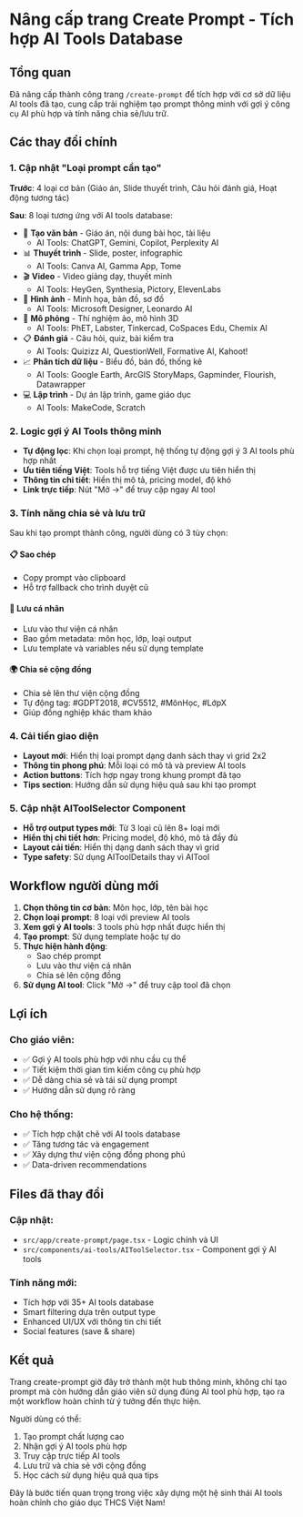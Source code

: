 # Nâng cấp trang Create Prompt - Tích hợp AI Tools Database

## Tổng quan
Đã nâng cấp thành công trang `/create-prompt` để tích hợp với cơ sở dữ liệu AI tools đã tạo, cung cấp trải nghiệm tạo prompt thông minh với gợi ý công cụ AI phù hợp và tính năng chia sẻ/lưu trữ.

## Các thay đổi chính

### 1. Cập nhật "Loại prompt cần tạo"
**Trước**: 4 loại cơ bản (Giáo án, Slide thuyết trình, Câu hỏi đánh giá, Hoạt động tương tác)

**Sau**: 8 loại tương ứng với AI tools database:
- 📝 **Tạo văn bản** - Giáo án, nội dung bài học, tài liệu
  - AI Tools: ChatGPT, Gemini, Copilot, Perplexity AI
- 📊 **Thuyết trình** - Slide, poster, infographic  
  - AI Tools: Canva AI, Gamma App, Tome
- 🎬 **Video** - Video giảng dạy, thuyết minh
  - AI Tools: HeyGen, Synthesia, Pictory, ElevenLabs
- 🎨 **Hình ảnh** - Minh họa, bản đồ, sơ đồ
  - AI Tools: Microsoft Designer, Leonardo AI
- 🔬 **Mô phỏng** - Thí nghiệm ảo, mô hình 3D
  - AI Tools: PhET, Labster, Tinkercad, CoSpaces Edu, Chemix AI
- 📋 **Đánh giá** - Câu hỏi, quiz, bài kiểm tra
  - AI Tools: Quizizz AI, QuestionWell, Formative AI, Kahoot!
- 📈 **Phân tích dữ liệu** - Biểu đồ, bản đồ, thống kê
  - AI Tools: Google Earth, ArcGIS StoryMaps, Gapminder, Flourish, Datawrapper
- 💻 **Lập trình** - Dự án lập trình, game giáo dục
  - AI Tools: MakeCode, Scratch

### 2. Logic gợi ý AI Tools thông minh
- **Tự động lọc**: Khi chọn loại prompt, hệ thống tự động gợi ý 3 AI tools phù hợp nhất
- **Ưu tiên tiếng Việt**: Tools hỗ trợ tiếng Việt được ưu tiên hiển thị
- **Thông tin chi tiết**: Hiển thị mô tả, pricing model, độ khó
- **Link trực tiếp**: Nút "Mở →" để truy cập ngay AI tool

### 3. Tính năng chia sẻ và lưu trữ
Sau khi tạo prompt thành công, người dùng có 3 tùy chọn:

#### 📋 Sao chép
- Copy prompt vào clipboard
- Hỗ trợ fallback cho trình duyệt cũ

#### 💾 Lưu cá nhân  
- Lưu vào thư viện cá nhân
- Bao gồm metadata: môn học, lớp, loại output
- Lưu template và variables nếu sử dụng template

#### 🌍 Chia sẻ cộng đồng
- Chia sẻ lên thư viện cộng đồng
- Tự động tag: #GDPT2018, #CV5512, #MônHọc, #LớpX
- Giúp đồng nghiệp khác tham khảo

### 4. Cải tiến giao diện
- **Layout mới**: Hiển thị loại prompt dạng danh sách thay vì grid 2x2
- **Thông tin phong phú**: Mỗi loại có mô tả và preview AI tools
- **Action buttons**: Tích hợp ngay trong khung prompt đã tạo
- **Tips section**: Hướng dẫn sử dụng hiệu quả sau khi tạo prompt

### 5. Cập nhật AIToolSelector Component
- **Hỗ trợ output types mới**: Từ 3 loại cũ lên 8+ loại mới
- **Hiển thị chi tiết hơn**: Pricing model, độ khó, mô tả đầy đủ
- **Layout cải tiến**: Hiển thị dạng danh sách thay vì grid
- **Type safety**: Sử dụng AIToolDetails thay vì AITool

## Workflow người dùng mới

1. **Chọn thông tin cơ bản**: Môn học, lớp, tên bài học
2. **Chọn loại prompt**: 8 loại với preview AI tools
3. **Xem gợi ý AI tools**: 3 tools phù hợp nhất được hiển thị
4. **Tạo prompt**: Sử dụng template hoặc tự do
5. **Thực hiện hành động**:
   - Sao chép prompt
   - Lưu vào thư viện cá nhân  
   - Chia sẻ lên cộng đồng
6. **Sử dụng AI tool**: Click "Mở →" để truy cập tool đã chọn

## Lợi ích

### Cho giáo viên:
- ✅ Gợi ý AI tools phù hợp với nhu cầu cụ thể
- ✅ Tiết kiệm thời gian tìm kiếm công cụ phù hợp
- ✅ Dễ dàng chia sẻ và tái sử dụng prompt
- ✅ Hướng dẫn sử dụng rõ ràng

### Cho hệ thống:
- ✅ Tích hợp chặt chẽ với AI tools database
- ✅ Tăng tương tác và engagement
- ✅ Xây dựng thư viện cộng đồng phong phú
- ✅ Data-driven recommendations

## Files đã thay đổi

### Cập nhật:
- `src/app/create-prompt/page.tsx` - Logic chính và UI
- `src/components/ai-tools/AIToolSelector.tsx` - Component gợi ý AI tools

### Tính năng mới:
- Tích hợp với 35+ AI tools database
- Smart filtering dựa trên output type
- Enhanced UI/UX với thông tin chi tiết
- Social features (save & share)

## Kết quả
Trang create-prompt giờ đây trở thành một hub thông minh, không chỉ tạo prompt mà còn hướng dẫn giáo viên sử dụng đúng AI tool phù hợp, tạo ra một workflow hoàn chỉnh từ ý tưởng đến thực hiện.

Người dùng có thể:
1. Tạo prompt chất lượng cao
2. Nhận gợi ý AI tools phù hợp  
3. Truy cập trực tiếp AI tools
4. Lưu trữ và chia sẻ với cộng đồng
5. Học cách sử dụng hiệu quả qua tips

Đây là bước tiến quan trọng trong việc xây dựng một hệ sinh thái AI tools hoàn chỉnh cho giáo dục THCS Việt Nam!